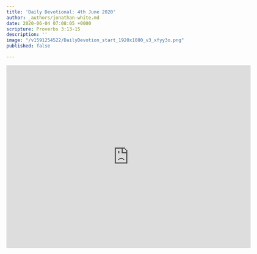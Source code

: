 ```yaml
---
title: 'Daily Devotional: 4th June 2020'
author: _authors/jonathan-white.md
date: 2020-06-04 07:08:05 +0000
scripture: Proverbs 3:13-15
description: ''
image: "/v1591254522/DailyDevotion_start_1920x1080_v3_xfyy3o.png"
published: false

---
```

<iframe src="https://player.vimeo.com/video/425773424" width="640" height="480" frameborder="0" allow="autoplay; fullscreen" allowfullscreen></iframe>